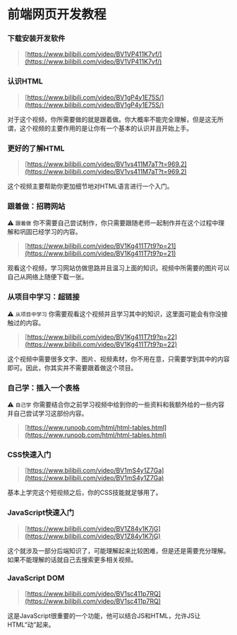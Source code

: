 # 前端网页开发教程

### 下载安装开发软件

> [https://www.bilibili.com/video/BV1VP411K7vf/](https://www.bilibili.com/video/BV1VP411K7vf/)

### 认识HTML

> [https://www.bilibili.com/video/BV1gP4y1E75S/](https://www.bilibili.com/video/BV1gP4y1E75S/)

对于这个视频，你所需要做的就是跟着做。你大概率不能完全理解，但是这无所谓，这个视频的主要作用的是让你有一个基本的认识并且开始上手。

### 更好的了解HTML

> [https://www.bilibili.com/video/BV1vs411M7aT?t=969.2](https://www.bilibili.com/video/BV1vs411M7aT?t=969.2)

这个视频主要帮助你更加细节地对HTML语言进行一个入门。

### 跟着做：招聘网站

⚠️ `跟着做` 你不需要自己尝试制作，你只需要跟随老师一起制作并在这个过程中理解和巩固已经学习的内容。

> [https://www.bilibili.com/video/BV1Kg411T7t9?p=21](https://www.bilibili.com/video/BV1Kg411T7t9?p=21)

观看这个视频，学习网站仿做思路并且温习上面的知识。视频中所需要的图片可以自己从网络上随便下载一张。

### 从项目中学习：超链接

⚠️ `从项目中学习` 你需要观看这个视频并且学习其中的知识，这里面可能会有你没接触过的内容。

> [https://www.bilibili.com/video/BV1Kg411T7t9?p=22](https://www.bilibili.com/video/BV1Kg411T7t9?p=22)

这个视频中需要很多文字、图片、视频素材，你不用在意，只需要学到其中的内容即可。因此，你其实并不需要跟着做这个项目。

### 自己学：插入一个表格

⚠️ `自己学` 你需要结合你之前学习视频中给到你的一些资料和我额外给的一些内容并自己尝试学习这部份内容。

> [https://www.runoob.com/html/html-tables.html](https://www.runoob.com/html/html-tables.html)

### CSS快速入门

> [https://www.bilibili.com/video/BV1mS4y1Z7Ga](https://www.bilibili.com/video/BV1mS4y1Z7Ga)

基本上学完这个短视频之后，你的CSS技能就足够用了。

### JavaScript快速入门

> [https://www.bilibili.com/video/BV1Z84y1K7jG](https://www.bilibili.com/video/BV1Z84y1K7jG)

这个就涉及一部分后端知识了，可能理解起来比较困难，但是还是需要充分理解。如果不能理解的话就自己去搜索更多相关视频。

### JavaScript DOM
 
> [https://www.bilibili.com/video/BV1sc411p7RQ](https://www.bilibili.com/video/BV1sc411p7RQ)

这是JavaScript很重要的一个功能，他可以结合JS和HTML，允许JS让HTML“动”起来。
